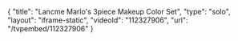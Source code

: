 {
    "title": "Lancme Marlo's 3piece Makeup Color Set",
    "type": "solo",
    "layout": "iframe-static",
    "videoId": "112327906",
    "url": "\/tvpembed\/112327906"
}
